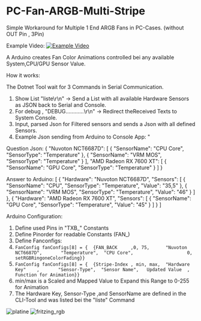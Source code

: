 # PC-Fan-ARGB-Multi-Stripe
Simple Workaround for Multiple 1 End ARGB Fans in PC-Cases. (without OUT Pin , 3Pin) 

Example Video: [![Example Video]()](https://www.youtube.com/shorts/zQxECo8_se8)

A Arduino creates Fan Color Animations controlled bei any available System,CPU/GPU Sensor Value.

How it works:

The Dotnet Tool wait for 3 Commands in Serial Communication.

1. Show List "liste\r\n" -> Send a List with all available Hardware Sensors as JSON back to Serial and Console.
2. For debug , "DEBUG............\r\n" -> Redirect theReceived Texts to System Console.
3. Input, parsed Json for Filtered sensors and sends a Json with all defined Sensors.
4. Example Json sending from Arduino to Console App: "

Question Json:
{
  "Nuvoton NCT6687D": [
    {
      "SensorName": "CPU Core",
      "SensorType": "Temperature"
    },
    {
      "SensorName": "VRM MOS",
      "SensorType": "Temperature"
    }
  ],
  "AMD Radeon RX 7600 XT": [
    {
      "SensorName": "GPU Core",
      "SensorType": "Temperature"
    }
  ]
}

Answer to Arduino: [
  {
    "Hardware": "Nuvoton NCT6687D",
    "Sensors": [
      {
        "SensorName": "CPU",
        "SensorType": "Temperature",
        "Value": "35,5"
      },
      {
        "SensorName": "VRM MOS",
        "SensorType": "Temperature",
        "Value": "46"
      }
    ]
  },
  {
    "Hardware": "AMD Radeon RX 7600 XT",
    "Sensors": [
      {
        "SensorName": "GPU Core",
        "SensorType": "Temperature",
        "Value": "45"
      }
    ]
  }
]

Arduino Configuration:

1. Define used Pins in "TXB_" Constants
2. Define Pinorder for readable Constants (FAN_)
3. Define Fanconfigs:
4. ```FanConfig fanConfigs[8] = {  {FAN_BACK     ,0, 75,      "Nuvoton NCT6687D",       "Temperature",  "CPU Core",                    0,  setRGBRingoneColorFading}}```
5. ```FanConfig fanConfigs[8] = {  {Stripe-Index , min, max,  "Hardware Key"    ,       "Sensor-Type",  "Sensor Name",   Updated Value  ,  Function for Animation}}```
6. min/max is a Scaled and Mapped Value to Expand this Range to 0-255 for Animation
7. The Hardware Key, Sensor-Type ,and SensorName are defined in the CLI-Tool and was listed bei the "liste" Command 

![platine](https://github.com/user-attachments/assets/48abebe9-8365-444c-a97c-e301bdfea8fd)
![fritzing_rgb](https://github.com/user-attachments/assets/fc334b93-069c-4e9f-a7b8-2eccac0a516a)


